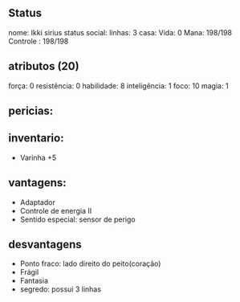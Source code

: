 ## Status
nome: Ikki sirius
status social:
linhas: 3
casa:
Vida: 0
Mana: 198/198
Controle : 198/198
## atributos (20)
força: 0
resistência: 0
habilidade: 8
inteligência: 1
foco: 10
magia: 1

## pericias:

## inventario:
- Varinha +5

## vantagens:
- Adaptador
- Controle de energia II
- Sentido especial: sensor de perigo

## desvantagens
- Ponto fraco: lado direito do peito(coração)
- Frágil
- Fantasia
- segredo: possui 3 linhas